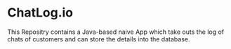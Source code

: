 # ChatLog.io
 This Repositry contains a Java-based naive App which take outs the log of chats of customers and can store the details into the database.
